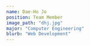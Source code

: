 ```yaml
---
name: Dae-Ho Jo
position: Team Member
image_path: "dhj.jpg"
major: "Computer Engineering"
blurb: "Web Development"
---
```

